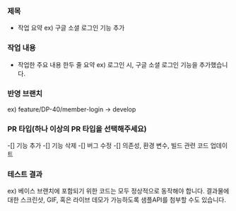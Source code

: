 ### 제목
- 작업 요약
ex) 구글 소셜 로그인 기능 추가

### 작업 내용
- 작업한 주요 내용 한두 줄 요약
ex) 로그인 시, 구글 소셜 로그인 기능을 추가했습니다.

### 반영 브랜치
ex) feature/DP-40/member-login -> develop

### PR 타입(하나 이상의 PR 타입을 선택해주세요)
-[] 기능 추가
-[] 기능 삭제
-[] 버그 수정
-[] 의존성, 환경 변수, 빌드 관련 코드 업데이트

### 테스트 결과
ex) 베이스 브랜치에 포함되기 위한 코드는 모두 정상적으로 동작해야 합니다. 결과물에 대한 스크린샷, GIF, 혹은 라이브 데모가 가능하도록 샘플API를 첨부할 수도 있습니다.
